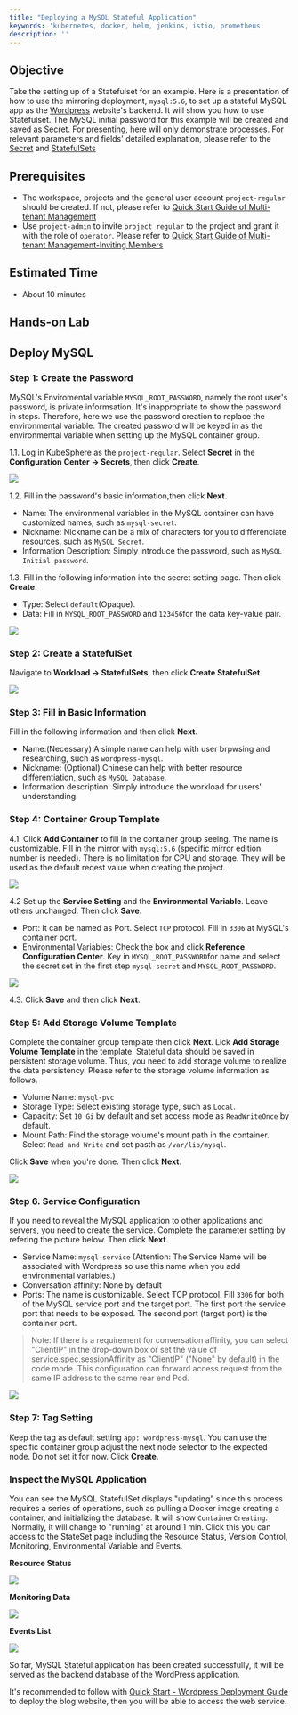```yaml
---
title: "Deploying a MySQL Stateful Application" 
keywords: 'kubernetes, docker, helm, jenkins, istio, prometheus'
description: ''
---
```


## Objective

Take the setting up of a Statefulset for an example. Here is a presentation of how to use the mirroring deployment, `mysql:5.6`, to set up a stateful MySQL app as the [Wordpress](https://wordpress.org/) website's backend. It will show you how to use Statefulset. The MySQL initial password for this example will be created and saved as [Secret](/docs/advanced-v2.0/zh-CN/configuration/secrets/). For presenting, here will only demonstrate processes. For relevant parameters and fields' detailed explanation, please refer to the [Secret](/docs/advanced-v2.0/zh-CN/configuration/secrets/) and [StatefulSets](/docs/advanced-v2.0/zh-CN/workload/statefulsets/)

## Prerequisites

- The workspace, projects and the general user account `project-regular` should be created. If not, please refer to [Quick Start Guide of Multi-tenant Management](/docs/advanced-v2.0/zh-CN/quick-start/admin-quick-start/)
- Use `project-admin` to invite `project regular` to the project and grant it with the role of `operator`. Please refer to [Quick Start Guide of Multi-tenant Management-Inviting Members](/docs/advanced-v2.0/zh-CN/quick-start/admin-quick-start/)

## Estimated Time

- About 10 minutes

## Hands-on Lab

## Deploy MySQL

### Step 1: Create the Password

MySQL's Enviromental variable `MYSQL_ROOT_PASSWORD`, namely the root user's password, is private informsation. It's inappropriate to show the password in steps. Therefore, here we use the password creation to replace the environmental variable. The created password will be keyed in as the environmental variable when setting up the MySQL container group.

1.1. Log in KubeSphere as the `project-regular`. Select **Secret** in the **Configuration Center → Secrets**, then click **Create**.

![](https://pek3b.qingstor.com/kubesphere-docs/png/20190716180335.png#alt=)

1.2. Fill in the password's basic information,then click **Next**.

- Name: The environmenal variables in the MySQL container can have customized names, such as `mysql-secret`.
- Nickname: Nickname can be a mix of characters for you to differenciate resources, such as `MySQL Secret`.
- Information Description: Simply introduce the password, such as `MySQL Initial password`.

1.3. Fill in the following information into the secret setting page. Then click **Create**.

- Type: Select `default`(Opaque).
- Data: Fill in `MYSQL_ROOT_PASSWORD` and `123456`for the data key-value pair.

![](https://pek3b.qingstor.com/kubesphere-docs/png/20190716180525.png#alt=)

### Step 2: Create a StatefulSet

Navigate to **Workload → StatefulSets**, then click **Create StatefulSet**.

![](https://pek3b.qingstor.com/kubesphere-docs/png/20190716180714.png#alt=)

### Step 3: Fill in Basic Information

Fill in the following information and then click **Next**.

- Name:(Necessary) A simple name can help with user brpwsing and researching, such as `wordpress-mysql`.
- Nickname: (Optional) Chinese can help with better resource differentiation, such as `MySQL Database`.
- Information description: Simply introduce the workload for users' understanding.

### Step 4: Container Group Template

4.1. Click **Add Container** to fill in the container group seeing. The name is customizable. Fill in the mirror with `mysql:5.6` (specific mirror edition number is needed). There is no limitation for CPU and storage. They will be used as the default reqest value when creating the project.

![](https://pek3b.qingstor.com/kubesphere-docs/png/20190716193052.png#alt=)

4.2 Set up the **Service Setting** and the **Environmental Variable**. Leave others unchanged. Then click **Save**.

- Port: It can be named as Port. Select `TCP` protocol. Fill in `3306` at MySQL's container port.
- Environmental Variables: Check the box and click **Reference Configuration Center**. Key in `MYSQL_ROOT_PASSWORD`for name and select the secret set in the first step `mysql-secret` and `MYSQL_ROOT_PASSWORD`.

![](https://pek3b.qingstor.com/kubesphere-docs/png/20190716193727.png#alt=)

4.3. Click **Save** and then click **Next**.

### Step 5: Add Storage Volume Template

Complete the container group template then click **Next**. Lick **Add Storage Volume Template** in the template. Stateful data should be saved in persistent storage volume. Thus, you need to add storage volume to realize the data persistency. Please refer to the storage volume information as follows.

- Volume Name: `mysql-pvc`
- Storage Type: Select existing storage type, such as `Local`.
- Capacity: Set `10 Gi` by default and set access mode as `ReadWriteOnce` by default.
- Mount Path: Find the storage volume's mount path in the container. Select `Read and Write` and set pasth as `/var/lib/mysql`.

Click **Save** when you're done. Then click **Next**.

![](https://pek3b.qingstor.com/kubesphere-docs/png/20190716194134.png#alt=)

### Step 6. Service Configuration

If you need to reveal the MySQL application to other applications and servers, you need to create the service. Complete the parameter setting by refering the picture below. Then click **Next**.

- Service Name: `mysql-service` (Attention: The Service Name will be associated with Wordpress so use this name when you add environmental variables.)
- Conversation affinity: None by default
- Ports: The name is customizable. Select TCP protocol. Fill `3306` for both of the MySQL service port and the target port. The first port the service port that needs to be exposed. The second port (target port) is the container port.

> Note: If there is a requirement for conversation affinity, you can select "ClientIP" in the drop-down box or set the value of service.spec.sessionAffinity as "ClientIP" ("None" by default) in the code mode. This configuration can forward access request from the same IP address to the same rear end Pod.


![](https://pek3b.qingstor.com/kubesphere-docs/png/20190716194331.png#alt=)

### Step 7: Tag Setting

Keep the tag as default setting `app: wordpress-mysql`. You can use the specific container group adjust the next node selector to the expected node. Do not set it for now. Click **Create**.

### Inspect the MySQL Application

You can see the MySQL StatefulSet displays "updating" since this process requires a series of operations, such as pulling a Docker image creating a container, and initializing the database. It will show `ContainerCreating`.  Normally, it will change to "running" at around 1 min. Click this you can access to the StateSet page including the Resource Status, Version Control, Monitoring, Environmental Variable and Events.

**Resource Status**

![](https://pek3b.qingstor.com/kubesphere-docs/png/20190716195604.png#alt=)

**Monitoring Data**

![](https://pek3b.qingstor.com/kubesphere-docs/png/20190716195732.png#alt=)

**Events List**

![](https://pek3b.qingstor.com/kubesphere-docs/png/20190716200230.png#alt=)

So far, MySQL Stateful application has been created successfully, it will be served as the backend database of the WordPress application.

It's recommended to follow with [Quick Start - Wordpress Deployment Guide](../wordpress-deployment) to deploy the blog website, then you will be able to access the web service.
